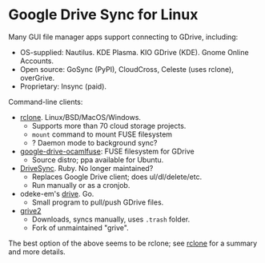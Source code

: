 Google Drive Sync for Linux
===========================

Many GUI file manager apps support connecting to GDrive, including:
- OS-supplied: Nautilus. KDE Plasma. KIO GDrive (KDE).
  Gnome Online Accounts.
- Open source: GoSync (PyPI), CloudCross, Celeste (uses rclone), overGrive.
- Proprietary: Insync (paid).

Command-line clients:
- [rclone]. Linux/BSD/MacOS/Windows.
  - Supports more than 70 cloud storage projects.
  - `mount` command to mount FUSE filesystem
  - ? Daemon mode to background sync?
- [google-drive-ocamlfuse]: FUSE filesystem for GDrive
  - Source distro; ppa available for Ubuntu.
- [DriveSync]. Ruby. No longer maintained?
  - Replaces Google Drive client; does ul/dl/delete/etc.
  - Run manually or as a cronjob.
- odeke-em's [drive]. Go.
  - Small program to pull/push GDrive files.
- [grive2]
  - Downloads, syncs manually, uses `.trash` folder.
  - Fork of unmaintained "grive".

The best option of the above seems to be rclone; see [rclone](./rclone.md)
for a summary and more details.


<!-------------------------------------------------------------------->
[DriveSync]: https://github.com/MStadlmeier/drivesync
[drive]: https://github.com/odeke-em/drive
[google-drive-ocamlfuse]: https://github.com/astrada/google-drive-ocamlfuse
[rclone]: https://rclone.org/
[Grive2]: https://github.com/vitalif/grive2
